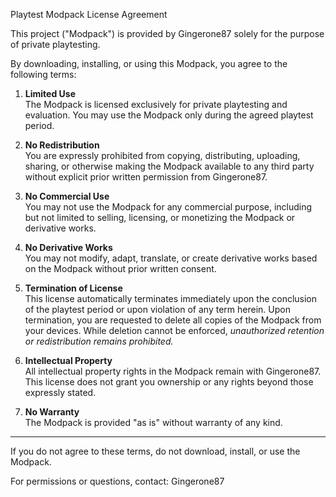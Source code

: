 Playtest Modpack License Agreement

This project ("Modpack") is provided by Gingerone87 solely for the purpose of private playtesting.

By downloading, installing, or using this Modpack, you agree to the following terms:

1. **Limited Use**  
   The Modpack is licensed exclusively for private playtesting and evaluation. You may use the Modpack only during the agreed playtest period.

2. **No Redistribution**  
   You are expressly prohibited from copying, distributing, uploading, sharing, or otherwise making the Modpack available to any third party without explicit prior written permission from Gingerone87.

3. **No Commercial Use**  
   You may not use the Modpack for any commercial purpose, including but not limited to selling, licensing, or monetizing the Modpack or derivative works.

4. **No Derivative Works**  
   You may not modify, adapt, translate, or create derivative works based on the Modpack without prior written consent.

5. **Termination of License**  
   This license automatically terminates immediately upon the conclusion of the playtest period or upon violation of any term herein. Upon termination, you are requested to delete all copies of the Modpack from your devices. While deletion cannot be enforced, *unauthorized retention or redistribution remains prohibited.*

6. **Intellectual Property**  
   All intellectual property rights in the Modpack remain with Gingerone87. This license does not grant you ownership or any rights beyond those expressly stated.

7. **No Warranty**  
   The Modpack is provided "as is" without warranty of any kind.

---

If you do not agree to these terms, do not download, install, or use the Modpack.

For permissions or questions, contact: Gingerone87
